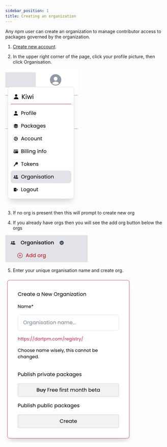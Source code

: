 ```yaml
---
sidebar_position: 1
title: Creating an organization
---
```


Any npm user can create an organization to manage contributor access to packages governed by the organization.

1. [Create new account](/docs/getting-started/creating-new-user.md).

2. In the upper right corner of the page, click your profile picture, then click Organisation.

![Org dropdown](./img/org-dropdown.png)

3. If no org is present then this will prompt to create new org

4. If you already have orgs then you will see the add org button below the orgs

![Org button](./img/add-org-button.png)

5. Enter your unique organisation name and create org.

![Create Org](./img/create-org.png)
